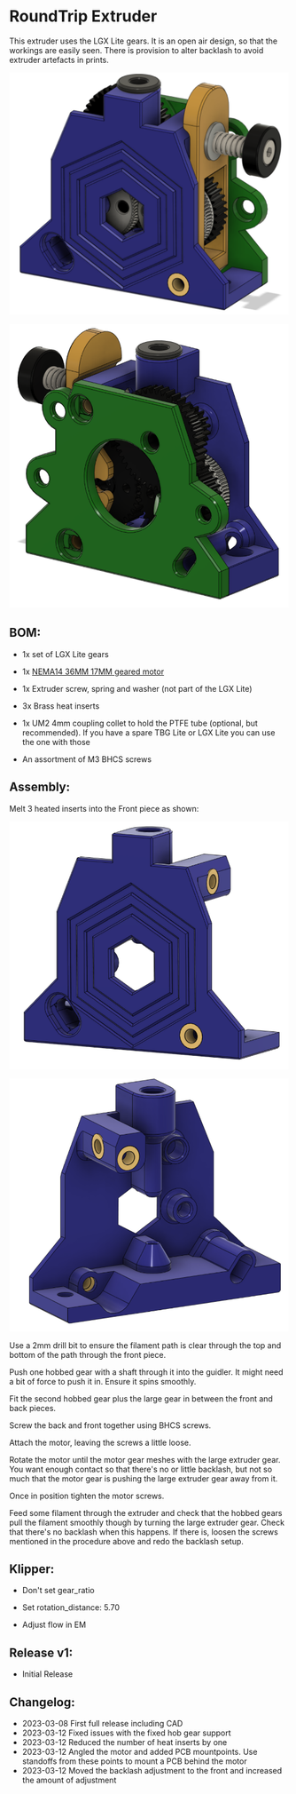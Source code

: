 # RoundTrip Extruder

This extruder uses the LGX Lite gears. It is an open air design, so that the workings are easily seen. There is provision to alter backlash to avoid extruder artefacts in prints.

![front](images/front.png)

![front](images/back.png)

## BOM:

- 1x set of LGX Lite gears

- 1x [NEMA14 36MM 17MM geared motor](https://www.aliexpress.com/item/1005003056906725.html)

- 1x Extruder screw, spring and washer (not part of the LGX Lite)

- 3x Brass heat inserts

- 1x UM2 4mm coupling collet to hold the PTFE tube (optional, but recommended). If you have a spare TBG Lite or LGX Lite you can use the one with those

- An assortment of M3 BHCS screws

## Assembly:

Melt 3 heated inserts into the Front piece as shown:

![](images/insertsfront.png)

![back](images/insertsback.png)

Use a 2mm drill bit to ensure the filament path is clear through the top and bottom of the path through the front piece.

Push one hobbed gear with a shaft through it into the guidler. It might need a bit of force to push it in. Ensure it spins smoothly.

Fit the second hobbed gear plus the large gear in between the front and back pieces.

Screw the back and front together using BHCS screws.

Attach the motor, leaving the screws a little loose.

Rotate the motor until the motor gear meshes with the large extruder gear. You want enough contact so that there's no or little backlash, but not so much that the motor gear is pushing the large extruder gear away from it.

Once in position tighten the motor screws.

Feed some filament through the extruder and check that the hobbed gears pull the filament smoothly though by turning the large extruder gear. Check that there's no backlash when this happens. If there is, loosen the screws mentioned in the procedure above and redo the backlash setup.

## Klipper:

- Don't set gear_ratio

- Set rotation_distance: 5.70

- Adjust flow in EM

## Release v1:

- Initial Release

## Changelog:

- 2023-03-08 First full release including CAD
- 2023-03-12 Fixed issues with the fixed hob gear support
- 2023-03-12 Reduced the number of heat inserts by one
- 2023-03-12 Angled the motor and added PCB mountpoints. Use standoffs from these points to mount a PCB behind the motor
- 2023-03-12 Moved the backlash adjustment to the front and increased the amount of adjustment
